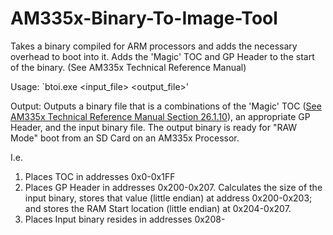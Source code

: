 # AM335x-Binary-To-Image-Tool
Takes a binary compiled for ARM processors and adds the necessary overhead to boot into it. Adds the 'Magic' TOC and GP Header to the start of the binary. (See AM335x Technical Reference Manual)

Usage: `btoi.exe <input_file> <output_file>'

Output: Outputs a binary file that is a combinations of the 'Magic' TOC ([See AM335x Technical Reference Manual Section 26.1.10](http://www.ti.com/lit/ug/spruh73p/spruh73p.pdf)), an appropriate GP Header, and the input binary file. The output binary is ready for "RAW Mode" boot from an SD Card on an AM335x Processor.

I.e.
1. Places TOC in addresses 0x0-0x1FF
2. Places GP Header in addresses 0x200-0x207. Calculates the size of the input binary, stores that value (little endian) at address 0x200-0x203; and stores the RAM Start location (little endian) at 0x204-0x207.
3. Places Input binary resides in addresses 0x208-
